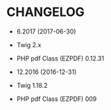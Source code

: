 CHANGELOG
=========

* 6.2017 (2017-06-30)

 * Twig 2.x
 * PHP pdf Class (EZPDF) 0.12.31

* 12.2016 (2016-12-31)

 * Twig 1.18.2
 * PHP pdf Class (EZPDF) 009

